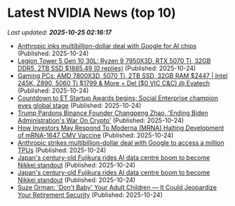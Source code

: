 # Latest NVIDIA News (top 10)
_Last updated: **2025-10-25 02:16:17**_

- [Anthropic inks multibillion-dollar deal with Google for AI chips](https://www.wsbtv.com/news/business/anthropic-inks/OWU7O3MGDU3K3F6FLZFHAOUHF4/) (Published: 2025-10-24)
- [Legion Tower 5 Gen 10 30L: Ryzen 9 7950X3D, RTX 5070 Ti, 32GB DDR5, 2TB SSD $1885.49 (0 replies)](https://slickdeals.net/f/18728308-legion-tower-5-gen-10-30l-ryzen-9-7950x3d-rtx-5070-ti-32gb-ddr5-2tb-ssd-1885-49) (Published: 2025-10-24)
- [Gaming PCs: AMD 7800X3D, 5070 Ti, 2TB SSD, 32GB RAM $2447 | Intel 245K, Z890, 5060 Ti $1799 & More + Del ($0 VIC C&C) @ Evatech](https://www.ozbargain.com.au/node/930022) (Published: 2025-10-24)
- [Countdown to ET Startup Awards begins; Social Enterprise champion eyes global stage](https://economictimes.indiatimes.com/tech/newsletters/morning-dispatch/countdown-to-et-startup-awards-begins-social-enterprise-champion-eyes-global-stage/articleshow/124774331.cms) (Published: 2025-10-24)
- [Trump Pardons Binance Founder Changpeng Zhao, 'Ending Biden Administration's War On Crypto'](https://finance.yahoo.com/news/trump-pardons-binance-founder-changpeng-013104095.html) (Published: 2025-10-24)
- [How Investors May Respond To Moderna (MRNA) Halting Development of mRNA-1647 CMV Vaccine](https://finance.yahoo.com/news/investors-may-respond-moderna-mrna-011532187.html) (Published: 2025-10-24)
- [Anthropic strikes multibillion-dollar deal with Google to access a million TPUs](https://siliconangle.com/2025/10/23/anthropic-strikes-multibillion-dollar-deal-google-access-million-tpus/) (Published: 2025-10-24)
- [Japan's century-old Fujikura rides AI data centre boom to become Nikkei standout](https://finance.yahoo.com/news/japans-century-old-fujikura-rides-010755172.html) (Published: 2025-10-24)
- [Japan's century-old Fujikura rides AI data centre boom to become Nikkei standout](https://www.channelnewsasia.com/business/japans-century-old-fujikura-rides-ai-data-centre-boom-become-nikkei-standout-5421961) (Published: 2025-10-24)
- [Suze Orman: 'Don't Baby' Your Adult Children — It Could Jeopardize Your Retirement Security](https://finance.yahoo.com/news/suze-orman-dont-baby-adult-010103410.html) (Published: 2025-10-24)
